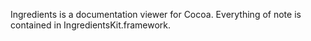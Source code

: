 Ingredients is a documentation viewer for Cocoa. Everything of note is contained in IngredientsKit.framework.